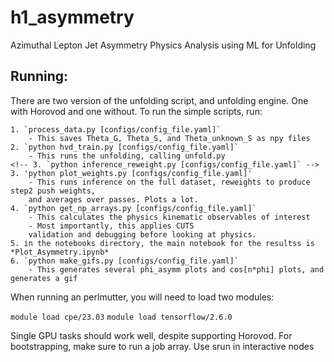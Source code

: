 # h1_asymmetry
Azimuthal Lepton Jet Asymmetry Physics Analysis using ML for Unfolding

## Running:
There are two version of the unfolding script, and unfolding engine. One with Horovod and one without.
To run the simple scripts, run:

    1. `process_data.py [configs/config_file.yaml]`
        - This saves Theta_G, Theta_S, and Theta_unknown_S as npy files
    2. `python hvd_train.py [configs/config_file.yaml]`
        - This runs the unfolding, calling unfold.py
    <!-- 3. `python inference_reweight.py [configs/config_file.yaml]` -->
    3. 'python plot_weights.py [configs/config_file.yaml]'
        - This runs inference on the full dataset, reweights to produce step2 push weights,
        and averages over passes. Plots a lot.
    4. `python get_np_arrays.py [configs/config_file.yaml]`
        - This calculates the physics kinematic observables of interest
        - Most importantly, this applies CUTS
        validation and debugging before looking at physics.
    5. in the notebooks directory, the main notebook for the resultss is *Plot_Asymmetry.ipynb*
    6. `python make_gifs.py [configs/config_file.yaml]`
        - This generates several phi_asymm plots and cos[n*phi] plots, and generates a gif

When running an perlmutter, you will need to load two modules:

`module load cpe/23.03`
`module load tensorflow/2.6.0`

Single GPU tasks should work well, despite supporting Horovod. For bootstrapping, make sure to run a job array. Use srun in interactive nodes

